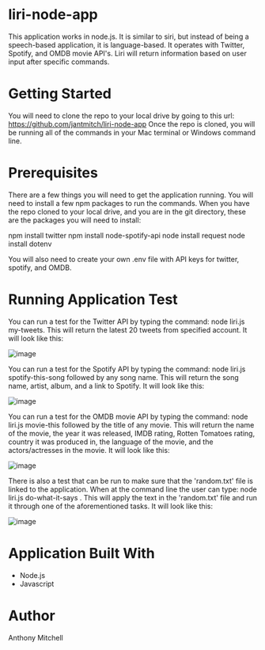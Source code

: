 # liri-node-app

This application works in node.js. It is similar to siri, but instead of being a speech-based application, it is language-based. It operates with Twitter, Spotify, and OMDB movie API's. Liri will return information based on user input after specific commands. 

# Getting Started

You will need to clone the repo to your local drive by going to this url: https://github.com/jantmitch/liri-node-app
Once the repo is cloned, you will be running all of the commands in your Mac terminal or Windows command line.

# Prerequisites

There are a few things you will need to get the application running. You will need to install a few npm packages to run the commands. When you have the repo cloned to your local drive, and you are in the git directory, these are the packages you will need to install:

npm install twitter
npm install node-spotify-api
node install request
node install dotenv

You will also need to create your own .env file with API keys for twitter, spotify, and OMDB.

# Running Application Test

You can run a test for the Twitter API by typing the command: node liri.js my-tweets. This will return the latest 20 tweets from specified account. It will look like this:

![image](https://user-images.githubusercontent.com/32659410/39075291-fb320bbc-44c2-11e8-83d8-d533a8136984.png)

You can run a test for the Spotify API by typing the command: node liri.js spotify-this-song followed by any song name. This will return the song name, artist, album, and a link to Spotify. It will look like this: 

![image](https://user-images.githubusercontent.com/32659410/39075400-68c6287a-44c3-11e8-98a3-1292ee4488fb.png)

You can run a test for the OMDB movie API by typing the command: node liri.js movie-this followed by the title of any movie. This will return the name of the movie, the year it was released, IMDB rating, Rotten Tomatoes rating, country it was produced in, the language of the movie, and the actors/actresses in the movie. It will look like this: 

![image](https://user-images.githubusercontent.com/32659410/39075496-ed51368e-44c3-11e8-8c4c-1e190d35d52f.png)

There is also a test that can be run to make sure that the 'random.txt' file is linked to the application. When at the command line the user can type: node liri.js do-what-it-says . This will apply the text in the 'random.txt' file and run it through one of the aforementioned tasks. It will look like this:

![image](https://user-images.githubusercontent.com/32659410/39133637-a67f0d78-46e2-11e8-9b26-77675a1671d0.png)

# Application Built With

* Node.js
* Javascript

# Author
Anthony Mitchell





